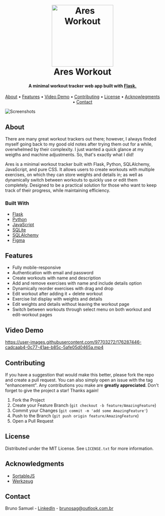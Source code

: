 
<h1 align="center">
    <br>
    <a href="https://www.aresworkout.tk/">
        <img src="https://user-images.githubusercontent.com/97703272/175403487-6ce8b337-d6bd-4d0d-9dc4-16b57b891706.png" alt="Ares Workout" width="200">
    </a>
    <br>
    Ares Workout
    <br>
</h1>

<h4 align="center">A minimal workout tracker web app built with <a href="https://flask.palletsprojects.com/" target="_blank">Flask.</a></h4>

<p align="center">
    <a href="#about">About</a> •
    <a href="#features">Features</a> •
    <a href="#video-demo">Video Demo</a> •
    <a href="#contributing">Contributing</a> •
    <a href="#license">License</a> •
    <a href="#acknowledgments">Acknowlegments</a> •
    <a href="#contact">Contact</a>
</p>

![Screenshots](https://user-images.githubusercontent.com/97703272/175546196-259a3f7c-5ea3-47ba-bd68-d895663ef473.png)

## About

There are many great workout trackers out there; however, I always finded myself going back to my good old notes after trying them out for a while, overwhelmed by their complexity. I just wanted a quick glance at my weigths and machine adjustments. So, that's exactly what I did!

Ares is a minimal workout tracker built with Flask, Python, SQLAlchemy, JavaScript, and pure CSS. It allows users to create workouts with multiple exercises, on which they can store weights and details in; as well as dynamically switch between workouts to quickly use or edit them completely. Designed to be a practical solution for those who want to keep track of their progress, while maintaining efficiency.


### Built With

* [Flask](https://flask.palletsprojects.com/)
* [Python](https://www.python.org/)
* [JavaScript](https://www.javascript.com/)
* [SQLite](https://www.sqlite.org/index.html)
* [SQLAlchemy](https://www.sqlalchemy.org/)
* [Figma](https://www.figma.com/ui-design-tool/)


## Features

* Fully mobile-responsive
* Authentication with email and password
* Create workouts with name and description
* Add and remove exercises with name and include details option
* Dynamically reorder exercises with drag and drop
* Edit workout after adding it + delete workout
* Exercise list display with weights and details
* Edit weights and details without leaving the workout page
* Switch between workouts through select menu on both workout and edit-workout pages


## Video Demo

https://user-images.githubusercontent.com/97703272/176287446-cadcaab4-0c77-41ae-b85c-5afe05d0465a.mp4


## Contributing

If you have a suggestion that would make this better, please fork the repo and create a pull request. You can also simply open an issue with the tag "enhancement". Any contributions you make are **greatly appreciated**.
Don't forget to give the project a star! Thanks again!

1. Fork the Project
2. Create your Feature Branch (`git checkout -b feature/AmazingFeature`)
3. Commit your Changes (`git commit -m 'add some AmazingFeature'`)
4. Push to the Branch (`git push origin feature/AmazingFeature`)
5. Open a Pull Request


## License

Distributed under the MIT License. See `LICENSE.txt` for more information.


## Acknowledgments

* [SortableJS](https://github.com/SortableJS/Sortable)
* [Werkzeug](https://werkzeug.palletsprojects.com)


## Contact

Bruno Samuel - [LinkedIn](https://www.linkedin.com/in/brunosag/) - brunosag@outlook.com.br

